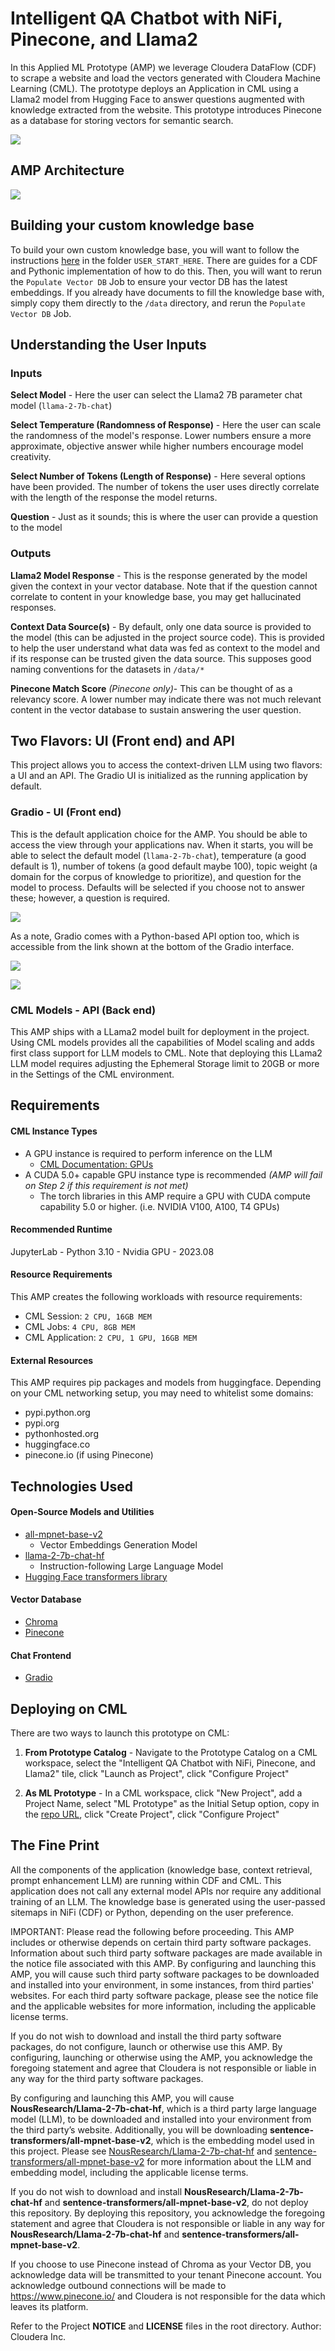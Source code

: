 # Intelligent QA Chatbot with NiFi, Pinecone, and Llama2
In this Applied ML Prototype (AMP) we leverage Cloudera DataFlow (CDF) to scrape a website and load the vectors generated with Cloudera Machine Learning (CML). The prototype deploys an Application in CML using a Llama2 model from Hugging Face to answer questions augmented with knowledge extracted from the website. This prototype introduces Pinecone as a database for storing vectors for semantic search.

![](/assets/catalog-entry.png)

## AMP Architecture
![](/assets/architecture.png)


## Building your custom knowledge base
To build your own custom knowledge base, you will want to follow the instructions [here](USER_START_HERE/Build_Your_Own_Knowledge_Base_Tools/README.md) in the folder `USER_START_HERE`. There are guides for a CDF and Pythonic implementation of how to do this. Then, you will want to rerun the `Populate Vector DB` Job to ensure your vector DB has the latest embeddings. If you already have documents to fill the knowledge base with, simply copy them directly to the `/data` directory, and rerun the `Populate Vector DB` Job.

## Understanding the User Inputs

### Inputs
**Select Model** - Here the user can select the Llama2 7B parameter chat model (`llama-2-7b-chat`)

**Select Temperature (Randomness of Response)** - Here the user can scale the randomness of the model's response. Lower numbers ensure a more approximate, objective answer while higher numbers encourage model creativity.

**Select Number of Tokens (Length of Response)** - Here several options have been provided. The number of tokens the user uses directly correlate with the length of the response the model returns.

**Question** - Just as it sounds; this is where the user can provide a question to the model

### Outputs
**Llama2 Model Response** - This is the response generated by the model given the context in your vector database. Note that if the question cannot correlate to content in your knowledge base, you may get hallucinated responses.

**Context Data Source(s)** - By default, only one data source is provided to the model (this can be adjusted in the project source code). This is provided to help the user understand what data was fed as context to the model and if its response can be trusted given the data source. This supposes good naming conventions for the datasets in `/data/*`

**Pinecone Match Score** *(Pinecone only)*- This can be thought of as a relevancy score. A lower number may indicate there was not much relevant content in the vector database to sustain answering the user question. 

## Two Flavors: UI (Front end) and API
This project allows you to access the context-driven LLM using two flavors: a UI and an API. The Gradio UI is initialized as the running application by default.

### Gradio - UI (Front end)
This is the default application choice for the AMP. You should be able to access the view through your applications nav. When it starts, you will be able to select the default model (`llama-2-7b-chat`), temperature (a good default is 1), number of tokens (a good default maybe 100), topic weight (a domain for the corpus of knowledge to prioritize), and question for the model to process. Defaults will be selected if you choose not to answer these; however, a question is required. 

![](/assets/interface.png)

As a note, Gradio comes with a Python-based API option too, which is accessible from the link shown at the bottom of the Gradio interface.

![](/assets/gradio-api-access.png)

![](/assets/gradio-api-full.png)

### CML Models - API (Back end)
This AMP ships with a LLama2 model built for deployment in the project. Using CML models provides all the capabilities of Model scaling and adds first class support for LLM models to CML. Note that deploying this LLama2 LLM model requires adjusting the Ephemeral Storage limit to 20GB or more in the Settings of the CML environment. 

## Requirements
#### CML Instance Types
- A GPU instance is required to perform inference on the LLM
  - [CML Documentation: GPUs](https://docs.cloudera.com/machine-learning/cloud/gpu/topics/ml-gpu.html)
- A CUDA 5.0+ capable GPU instance type is recommended *(AMP will fail on Step 2 if this requirement is not met)*
  - The torch libraries in this AMP require a GPU with CUDA compute capability 5.0 or higher. (i.e. NVIDIA V100, A100, T4 GPUs)

#### Recommended Runtime
JupyterLab - Python 3.10 - Nvidia GPU - 2023.08

#### Resource Requirements
This AMP creates the following workloads with resource requirements:
- CML Session: `2 CPU, 16GB MEM`
- CML Jobs: `4 CPU, 8GB MEM`
- CML Application: `2 CPU, 1 GPU, 16GB MEM`

#### External Resources
This AMP requires pip packages and models from huggingface. Depending on your CML networking setup, you may need to whitelist some domains:
- pypi.python.org
- pypi.org
- pythonhosted.org
- huggingface.co
- pinecone.io (if using Pinecone)

## Technologies Used
#### Open-Source Models and Utilities
- [all-mpnet-base-v2](https://huggingface.co/sentence-transformers/sentence-transformers/all-mpnet-base-v2/resolve/main/all-mpnet-base-v2.tar.gz)
     - Vector Embeddings Generation Model
- [llama-2-7b-chat-hf](https://huggingface.co/NousResearch/Llama-2-7b-chat-hf)
   - Instruction-following Large Language Model
- [Hugging Face transformers library](https://pypi.org/project/transformers/)
#### Vector Database
- [Chroma](https://github.com/chroma-core/chroma)
- [Pinecone](https://www.pinecone.io/)
#### Chat Frontend
- [Gradio](https://github.com/gradio-app/gradio)

## Deploying on CML
There are two ways to launch this prototype on CML:

1. **From Prototype Catalog** - Navigate to the Prototype Catalog on a CML workspace, select the "Intelligent QA Chatbot with NiFi, Pinecone, and Llama2" tile, click "Launch as Project", click "Configure Project"

2. **As ML Prototype** - In a CML workspace, click "New Project", add a Project Name, select "ML Prototype" as the Initial Setup option, copy in the [repo URL](https://github.com/cloudera/CML_AMP_Intelligent-QA-Chatbot-with-NiFi-Pinecone-and-Llama2), click "Create Project", click "Configure Project"


## The Fine Print

All the components of the application (knowledge base, context retrieval, prompt enhancement LLM) are running within CDF and CML. This application does not call any external model APIs nor require any additional training of an LLM. The knowledge base is generated using the user-passed sitemaps in NiFi (CDF) or Python, depending on the user preference.

IMPORTANT: Please read the following before proceeding.  This AMP includes or otherwise depends on certain third party software packages.  Information about such third party software packages are made available in the notice file associated with this AMP.  By configuring and launching this AMP, you will cause such third party software packages to be downloaded and installed into your environment, in some instances, from third parties' websites.  For each third party software package, please see the notice file and the applicable websites for more information, including the applicable license terms.

If you do not wish to download and install the third party software packages, do not configure, launch or otherwise use this AMP.  By configuring, launching or otherwise using the AMP, you acknowledge the foregoing statement and agree that Cloudera is not responsible or liable in any way for the third party software packages.

By configuring and launching this AMP, you will cause **NousResearch/Llama-2-7b-chat-hf**, which is a third party large language model (LLM), to be downloaded and installed into your environment from the third party’s website. Additionally, you will be downloading **sentence-transformers/all-mpnet-base-v2**, which is the embedding model used in this project. Please see [NousResearch/Llama-2-7b-chat-hf](https://huggingface.co/NousResearch/Llama-2-7b-chat-hf) and [sentence-transformers/all-mpnet-base-v2](https://huggingface.co/sentence-transformers/all-mpnet-base-v2) for more information about the LLM and embedding model, including the applicable license terms.  

If you do not wish to download and install **NousResearch/Llama-2-7b-chat-hf** and **sentence-transformers/all-mpnet-base-v2**, do not deploy this repository.  By deploying this repository, you acknowledge the foregoing statement and agree that Cloudera is not responsible or liable in any way for **NousResearch/Llama-2-7b-chat-hf** and **sentence-transformers/all-mpnet-base-v2**. 

If you choose to use Pinecone instead of Chroma as your Vector DB, you acknowledge data will be transmitted to your tenant Pinecone account. You acknowledge outbound connections will be made to https://www.pinecone.io/ and Cloudera is not responsible for the data which leaves its platform. 

Refer to the Project **NOTICE** and **LICENSE** files in the root directory. Author: Cloudera Inc.
